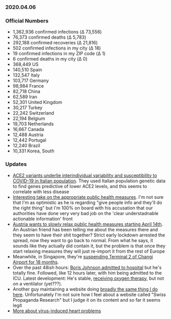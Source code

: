 ### 2020.04.06

### Official Numbers

* 1,362,936 confirmed infections (Δ 73,556)
* 76,373 confirmed deaths (Δ 5,783)
* 292,188 confirmed recoveries (Δ 21,816)
* 502 confirmed infections in my city (Δ 18)
* 19 confirmed infections in my ZIP code (Δ 1)
* 6 confirmed deaths in my city (Δ 0)
* 368,449 US
* 140,510 Spain
* 132,547 Italy
* 103,717 Germany
* 98,984 France
* 82,718 China
* 62,589 Iran
* 52,301 United Kingdom
* 30,217 Turkey
* 22,242 Switzerland
* 22,194 Belgium
* 19,703 Netherlands
* 16,667 Canada
* 12,488 Austria
* 12,442 Portugal
* 12,240 Brazil
* 10,331 Korea, South

### Updates

* [ACE2 variants underlie interindividual variability and susceptibility
  to COVID-19 in Italian
  population](https://www.medrxiv.org/content/10.1101/2020.04.03.20047977v1).
  They used Italian population genetic data to find genes predictive of
  lower ACE2 levels, and this seems to correlate with less disease
* [Interesting take on the appropriate public health
  measures](https://twitter.com/lymanstoneky/status/1247161207984775170).
  I'm not sure that I'm as optimistic as he is regarding "give people info
  and they'll do the right thing" but I'm 100% on board with his
  accusation that our authorities have done very very bad job on the
  'clear understadnable actionable information' front
* [Austria wants to slowly relax public health measures starting April
  14th](https://twitter.com/disclosetv/status/1247094857962860549?s=21).
  An Austrian friend has been telling me about the measures there and they
  seem to have their shit together? Strict early lockdown arrested the
  spread, now they want to go back to normal. From what he says, it
  sounds like they actually did contain it, but the problem is that once
  they start relaxing measures they will just re-import it from the rest
  of Europe
* Meanwhile, in Singapore, they're [suspending Terminal 2 of Changi
  Airport for 18
  months](https://twitter.com/disclosetv/status/1247094399097614336?s=21).
* Over the past 48ish hours: [Boris Johnson admitted to
  hospital](https://www.reuters.com/article/us-health-coronavirus-britain/uk-pm-johnson-in-hospital-with-persistent-covid-19-symptoms-but-still-working-idUSKBN21O0DQ)
  but he's totally fine. Followed, like 12 hours later, with him being
  admitted to the ICU. Latest development: He's stable, [receiving oxygen
  therapy](https://twitter.com/disclosetv/status/1247494984238055424?s=09),
  but not on a ventilator (yet???).
* Another guy maintaining a website doing [broadly the same thing I do
  here](https://swprs.org/a-swiss-doctor-on-covid-19/). Unfortunately
  I'm not sure how I feel about a website called "Swiss Propaganda
  Research" but I judge it on its content and so far it seems legit
* [More about virus-induced heart
  problems](https://khn.org/news/mysterious-heart-damage-not-just-lung-troubles-befalling-covid-19-patients/)
